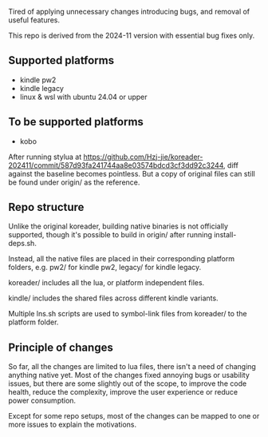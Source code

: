 Tired of applying unnecessary changes introducing bugs, and removal of useful
features.

This repo is derived from the 2024-11 version with essential bug fixes only.

## Supported platforms
- kindle pw2
- kindle legacy
- linux & wsl with ubuntu 24.04 or upper

## To be supported platforms
- kobo

After running stylua at
https://github.com/Hzj-jie/koreader-202411/commit/587d93fa241744aa8e03574bdcd3cf3dd92c3244,
diff against the baseline becomes pointless. But a copy of original files can
still be found under origin/ as the reference.

## Repo structure

Unlike the original koreader, building native binaries is not officially
supported, though it's possible to build in origin/ after running
install-deps.sh.

Instead, all the native files are placed in their corresponding platform
folders, e.g. pw2/ for kindle pw2, legacy/ for kindle legacy.

koreader/ includes all the lua, or platform independent files.

kindle/ includes the shared files across different kindle variants.

Multiple lns.sh scripts are used to symbol-link files from koreader/ to the
platform folder.

## Principle of changes

So far, all the changes are limited to lua files, there isn't a need of changing
anything native yet. Most of the changes fixed annoying bugs or usability
issues, but there are some slightly out of the scope, to improve the code
health, reduce the complexity, improve the user experience or reduce power
consumption.

Except for some repo setups, most of the changes can be mapped to one or more
issues to explain the motivations.
